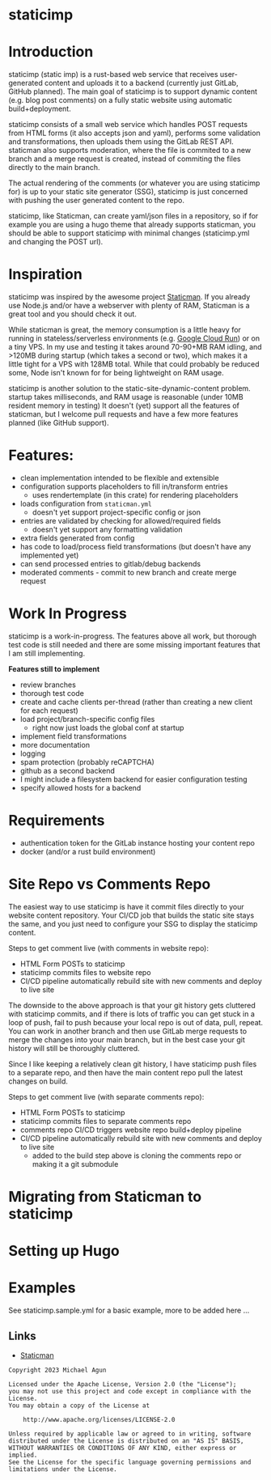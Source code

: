 # staticimp

# Introduction
staticimp (static imp) is a rust-based web service that receives user-generated content and uploads it to a backend (currently just GitLab, GitHub planned).
The main goal of staticimp is to support dynamic content (e.g. blog post comments) on a fully static website using automatic build+deployment.

staticimp consists of a small web service which handles POST requests from HTML forms (it also accepts json and yaml),
performs some validation and transformations, then uploads them using the GitLab REST API. staticman also supports moderation,
where the file is commited to a new branch and a merge request is created, instead of commiting the files directly to the main branch.

The actual rendering of the comments (or whatever you are using staticimp for) is up to your static site generator (SSG),
staticimp is just concerned with pushing the user generated content to the repo.

staticimp, like Staticman, can create yaml/json files in a repository, so if for example you are using a hugo theme that already supports staticman,
you should be able to support staticimp with minimal changes (staticimp.yml and changing the POST url).

# Inspiration
staticimp was inspired by the awesome project [Staticman](https://github.com/eduardoboucas/staticman).
If you already use Node.js and/or have a webserver with plenty of RAM, Staticman is a great tool and you should check it out.

While staticman is great, the memory consumption is a little heavy for running in stateless/serverless environments (e.g. [Google Cloud Run](https://cloud.google.com/run)) or on a tiny VPS.
In my use and testing it takes around 70-90+MB RAM idling, and >120MB during startup (which takes a second or two), which makes it a little tight for a VPS with 128MB total.
While that could probably be reduced some, Node isn't known for for being lightweight on RAM usage.

staticimp is another solution to the static-site-dynamic-content problem. startup takes milliseconds, and RAM usage is reasonable (under 10MB resident memory in testing)
It doesn't (yet) support all the features of staticman, but I welcome pull requests and have a few more features planned (like GitHub support).


# Features:
- clean implementation intended to be flexible and extensible
- configuration supports placeholders to fill in/transform entries
  - uses rendertemplate (in this crate) for rendering placeholders
- loads configuration from `staticman.yml`
  - doesn't yet support project-specific config or json
- entries are validated by checking for allowed/required fields
  - doesn't yet support any formatting validation
- extra fields generated from config
- has code to load/process field transformations (but doesn't have any implemented yet)
- can send processed entries to gitlab/debug backends
- moderated comments - commit to new branch and create merge request


# Work In Progress

staticimp is a work-in-progress. The features above all work, but thorough test code is still
needed and there are some missing important features that I am still implementing.

**Features still to implement**
- review branches
- thorough test code
- create and cache clients per-thread (rather than creating a new client for each request)
- load project/branch-specific config files
  - right now just loads the global conf at startup
- implement field transformations
- more documentation
- logging
- spam protection (probably reCAPTCHA)
- github as a second backend
- I might include a filesystem backend for easier configuration testing
- specify allowed hosts for a backend


# Requirements
- authentication token for the GitLab instance hosting your content repo
- docker (and/or a rust build environment)


# Site Repo vs Comments Repo
The easiest way to use staticimp is have it commit files directly to your website content repository.
Your CI/CD job that builds the static site stays the same,
and you just need to configure your SSG to display the staticimp content.

Steps to get comment live (with comments in website repo):
- HTML Form POSTs to staticimp
- staticimp commits files to website repo
- CI/CD pipeline automatically rebuild site with new comments and deploy to live site

The downside to the above approach is that your git history gets cluttered with staticimp commits, and if there is lots of traffic
you can get stuck in a loop of push, fail to push because your local repo is out of data, pull, repeat.
You can work in another branch and then use GitLab merge requests to merge the changes into your main branch,
but in the best case your git history will still be thoroughly cluttered.

Since I like keeping a relatively clean git history, I have staticimp push files to a separate repo, and then have the main content repo pull the latest
changes on build.

Steps to get comment live (with separate comments repo):
- HTML Form POSTs to staticimp
- staticimp commits files to separate comments repo
- comments repo CI/CD triggers website repo build+deploy pipeline
- CI/CD pipeline automatically rebuild site with new comments and deploy to live site
  - added to the build step above is cloning the comments repo or making it a git submodule

# Migrating from Staticman to staticimp

# Setting up Hugo


# Examples

See staticimp.sample.yml for a basic example, more to be added here ...

## Links

- [Staticman](https://github.com/eduardoboucas/staticman)

```
Copyright 2023 Michael Agun

Licensed under the Apache License, Version 2.0 (the "License");
you may not use this project and code except in compliance with the License.
You may obtain a copy of the License at

    http://www.apache.org/licenses/LICENSE-2.0

Unless required by applicable law or agreed to in writing, software
distributed under the License is distributed on an "AS IS" BASIS,
WITHOUT WARRANTIES OR CONDITIONS OF ANY KIND, either express or implied.
See the License for the specific language governing permissions and
limitations under the License.
```
